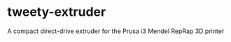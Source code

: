 tweety-extruder
===============

A compact direct-drive extruder for the Prusa i3 Mendel RepRap 3D printer
